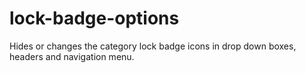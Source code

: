 # lock-badge-options
Hides or changes the category lock badge icons in drop down boxes, headers and navigation menu.
